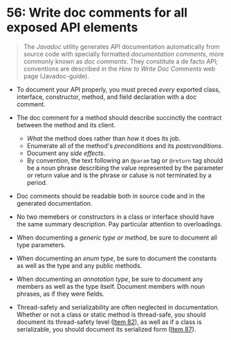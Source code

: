 # 56: Write doc comments for all exposed API elements

> The *Javadoc* utility generates API documentation automatically from source code with specially formatted *documentation comments*, more commonly known as *doc comments*. They constitute a de facto API; conventions are described in the *How to Write Doc Comments* web page (Javadoc-guide).

* To document your API properly, you must preced *every* exported class, interface, constructor, method, and field declaration with a doc comment.

* The doc comment for a method should describe succinctly the contract between the method and its client.
  * *What* the method does rather than *how* it does its job.
  * Enumerate all of the method's *preconditions* and its *postcvonditions*.
  * Document any *side effects*.
  * By convention, the text following an `@param` tag or `@return` tag should be a noun phrase describing the value represented by the parameter or return value and is the phrase or caluse is not terminated by a period.

* Doc comments should be readable both in source code and in the generated documentation.

* No two memebers or constructors in a class or interface should have the same summary description. Pay particular attention to overloadings.

* When documenting a *generic type or method*, be sure to document all type parameters.

* When documenting an *enum type*, be sure to document the constants as well as the type and any public methods.

* When documenting an *annotation type*, be sure to document any members as well as the type itself. Document members with noun phrases, as if they were fields.

* Thread-safety and serializability are often neglected in documentation. Whether or not a class or static method is thread-safe, you should document its thread-safety level ([Item 82](../82)), as well as if a class is serializable, you should document its serialized form ([Item 87](../87)).
